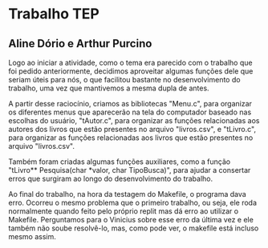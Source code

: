 # Trabalho TEP
## Aline Dório e Arthur Purcino

Logo ao iniciar a atividade, como o tema era parecido com o trabalho que foi pedido anteriormente, decidimos aproveitar algumas funções dele que seriam úteis para nós, o que facilitou bastante no desenvolvimento do trabalho, uma vez que mantivemos a mesma dupla de antes. 

A partir desse raciocínio, criamos as bibliotecas "Menu.c", para organizar os diferentes menus que aparecerão na tela do computador baseado nas escolhas do usuário, "tAutor.c", para organizar as funções relacionadas aos autores dos livros que estão presentes no arquivo "livros.csv", e "tLivro.c", para organizar as funções relacionadas aos livros que estão presentes no arquivo "livros.csv".

Também foram criadas algumas funções auxiliares, como a função "tLivro** Pesquisa(char *valor, char TipoBusca)", para ajudar a consertar erros que surgiram ao longo do desenvolvimento do trabalho.

Ao final do trabalho, na hora da testagem do Makefile, o programa dava erro. Ocorreu o mesmo problema que o primeiro trabalho, ou seja, ele roda normalmente quando feito pelo próprio replit mas dá erro ao utilizar o Makefile. Perguntamos para o Vinicius sobre esse erro da última vez e ele também não soube resolvê-lo, mas, como pode ver, o makefile está incluso mesmo assim.

